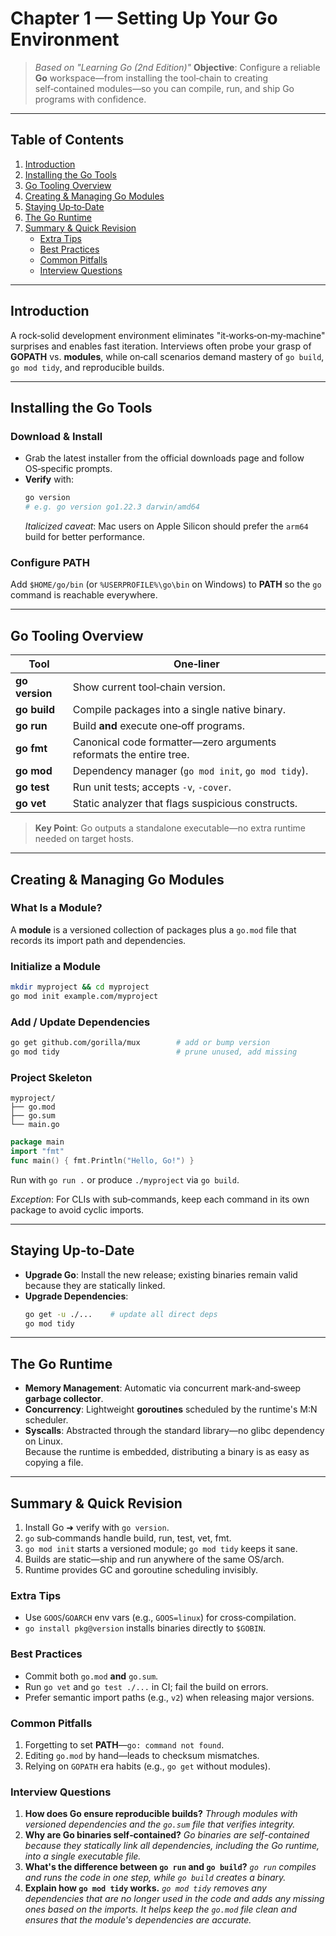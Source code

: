 # **Chapter 1 — Setting Up Your Go Environment**

> *Based on "Learning Go (2nd Edition)"* 
> **Objective**: Configure a reliable **Go** workspace—from installing the tool‑chain to creating self‑contained modules—so you can compile, run, and ship Go programs with confidence.  

---

## **Table of Contents**  
1. [Introduction](#introduction)  
2. [Installing the Go Tools](#installing-the-go-tools)  
3. [Go Tooling Overview](#go-tooling-overview)  
4. [Creating & Managing Go Modules](#creating--managing-go-modules)  
5. [Staying Up‑to‑Date](#staying-up-to-date)  
6. [The Go Runtime](#the-go-runtime)  
7. [Summary & Quick Revision](#summary--quick-revision)  
   - [Extra Tips](#extra-tips)  
   - [Best Practices](#best-practices)  
   - [Common Pitfalls](#common-pitfalls)  
   - [Interview Questions](#interview-questions)  

---  
## **Introduction**  
A rock‑solid development environment eliminates "it‑works‑on‑my‑machine" surprises and enables fast iteration. Interviews often probe your grasp of **GOPATH** vs. **modules**, while on‑call scenarios demand mastery of `go build`, `go mod tidy`, and reproducible builds.

---  
## **Installing the Go Tools**  
### **Download & Install**  
- Grab the latest installer from the official downloads page and follow OS‑specific prompts.  
- **Verify** with:  
  ```bash
  go version
  # e.g. go version go1.22.3 darwin/amd64
  ```  
  *Italicized caveat*: Mac users on Apple Silicon should prefer the `arm64` build for better performance.  

### **Configure PATH**  
Add `$HOME/go/bin` (or `%USERPROFILE%\go\bin` on Windows) to **PATH** so the `go` command is reachable everywhere.

---  
## **Go Tooling Overview**  
| Tool | One‑liner |
|------|-----------|
| **go version** | Show current tool‑chain version. |
| **go build** | Compile packages into a single native binary. |
| **go run** | Build **and** execute one‑off programs. |
| **go fmt** | Canonical code formatter—zero arguments reformats the entire tree. |
| **go mod** | Dependency manager (`go mod init`, `go mod tidy`). |
| **go test** | Run unit tests; accepts `-v`, `-cover`. |
| **go vet** | Static analyzer that flags suspicious constructs. |

> **Key Point**: Go outputs a standalone executable—no extra runtime needed on target hosts.

---  
## **Creating & Managing Go Modules**  
### **What Is a Module?**  
A **module** is a versioned collection of packages plus a `go.mod` file that records its import path and dependencies.

### **Initialize a Module**  
```bash
mkdir myproject && cd myproject
go mod init example.com/myproject
```

### **Add / Update Dependencies**  
```bash
go get github.com/gorilla/mux        # add or bump version
go mod tidy                          # prune unused, add missing
```

### **Project Skeleton**  
```text
myproject/
├── go.mod
├── go.sum
└── main.go
```
```go
package main
import "fmt"
func main() { fmt.Println("Hello, Go!") }
```
Run with `go run .` or produce `./myproject` via `go build`.

*Exception*: For CLIs with sub‑commands, keep each command in its own package to avoid cyclic imports.

---  
## **Staying Up‑to‑Date**  
- **Upgrade Go**: Install the new release; existing binaries remain valid because they are statically linked.  
- **Upgrade Dependencies**:  
  ```bash
  go get -u ./...    # update all direct deps
  go mod tidy
  ```

---  
## **The Go Runtime**  
- **Memory Management**: Automatic via concurrent mark‑and‑sweep **garbage collector**.  
- **Concurrency**: Lightweight **goroutines** scheduled by the runtime's M:N scheduler.  
- **Syscalls**: Abstracted through the standard library—no glibc dependency on Linux.  
Because the runtime is embedded, distributing a binary is as easy as copying a file.

---  
## **Summary & Quick Revision**  
1. Install Go ➜ verify with `go version`.  
2. `go` sub‑commands handle build, run, test, vet, fmt.  
3. `go mod init` starts a versioned module; `go mod tidy` keeps it sane.  
4. Builds are static—ship and run anywhere of the same OS/arch.  
5. Runtime provides GC and goroutine scheduling invisibly.  

### **Extra Tips**  
- Use `GOOS`/`GOARCH` env vars (e.g., `GOOS=linux`) for cross‑compilation.  
- `go install pkg@version` installs binaries directly to `$GOBIN`.  

### **Best Practices**  
- Commit both `go.mod` **and** `go.sum`.  
- Run `go vet` and `go test ./...` in CI; fail the build on errors.  
- Prefer semantic import paths (e.g., `v2`) when releasing major versions.  

### **Common Pitfalls**  
1. Forgetting to set **PATH**—`go: command not found`.  
2. Editing `go.mod` by hand—leads to checksum mismatches.  
3. Relying on `GOPATH` era habits (e.g., `go get` without modules).  

### **Interview Questions**  
1. **How does Go ensure reproducible builds?**
  *Through modules with versioned dependencies and the `go.sum` file that verifies integrity.*
2. **Why are Go binaries self‑contained?**
  *Go binaries are self-contained because they statically link all dependencies, including the Go runtime, into a single executable file.*
3. **What's the difference between `go run` and `go build`?**
  *`go run` compiles and runs the code in one step, while `go build` creates a binary.*
4. **Explain how `go mod tidy` works.**
  *`go mod tidy` removes any dependencies that are no longer used in the code and adds any missing ones based on the imports. It helps keep the `go.mod` file clean and ensures that the module's dependencies are accurate.*